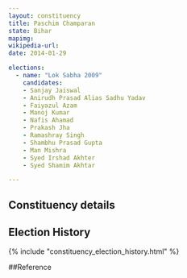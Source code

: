 ```yaml
---
layout: constituency
title: Paschim Champaran
state: Bihar
mapimg: 
wikipedia-url: 
date: 2014-01-29

elections: 
  - name: "Lok Sabha 2009"
    candidates: 
    - Sanjay Jaiswal 
    - Anirudh Prasad Alias Sadhu Yadav 
    - Faiyazul Azam 
    - Manoj Kumar 
    - Nafis Ahamad 
    - Prakash Jha 
    - Ramashray Singh 
    - Shambhu Prasad Gupta 
    - Man Mishra 
    - Syed Irshad Akhter 
    - Syed Shamim Akhtar 

---
```

## Constituency details


## Election History
{% include "constituency_election_history.html" %}

##Reference

